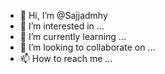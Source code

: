 - 👋 Hi, I’m @Sajjadmhy
- 👀 I’m interested in ...
- 🌱 I’m currently learning ...
- 💞️ I’m looking to collaborate on ...
- 📫 How to reach me ...

<!---
Sajjadmhy/Sajjadmhy is a ✨ special ✨ repository because its `README.md` (this file) appears on your GitHub profile.
You can click the Preview link to take a look at your changes.
--->
